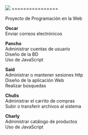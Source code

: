 <img src="http://2.bp.blogspot.com/-7_CxRaHsuBs/UXRQu9hN3QI/AAAAAAAABUg/SygHKoydLcI/s320/logo.png"/>
================

Proyecto de Programación en la Web

<b>Oscar</b><br>
Enviar correos electrónicos<br>

<b>Pancho</b><br>
Administrar cuentas de usuario<br>
Diseño de la BD<br>
Uso de JavaScript<br>

<b>Said</b><br>
Administrar o mantener sesiones http<br>
Diseño de la aplicación Web<br>
Realizar búsquedas<br>

<b>Chulis</b><br>
Administrar el carrito de compras<br>
Subir o transferir archivos al sistema<br>

<b>Charly</b><br>
Administrar catálogo de productos<br>
Uso de JavaScript<br>
